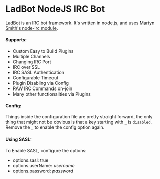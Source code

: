 LadBot NodeJS IRC Bot
======

LadBot is an IRC bot framework. It's written in node.js, and uses [Martyn Smith's node-irc module](https://github.com/martynsmith/node-irc).

#### Supports:
+ Custom Easy to Build Plugins
+ Multiple Channels
+ Changing IRC Port
+ IRC over SSL
+ IRC SASL Authentication
+ Configurable Timeout
+ Plugin Disabling via Config
+ RAW IRC Commands on-join
+ Many other functionalities via Plugins


#### Config:

Things inside the configuration file are pretty straight forward, the only thing that might not be obvious is that a key starting with `_` is `disabled`. Remove the `_` to enable the config option again.

#### Using SASL:

To Enable SASL, configure the options:
+ options.sasl: true
+ options.userName: *username*
+ options.password: *password*
